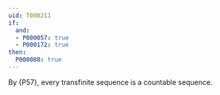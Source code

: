 ```yaml
---
uid: T000211
if:
  and:
  - P000057: true
  - P000172: true
then:
  P000080: true
---
```


By {P57}, every transfinite sequence is a countable sequence.
